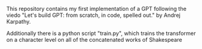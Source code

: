 This repository contains my first implementation of a GPT following the viedo "Let's build GPT: from scratch, in code, spelled out." by Andrej Karpathy.

Additionally there is a python script "train.py", which trains the transformer on a character level on all of the concatenated works of Shakespeare


